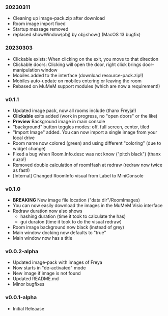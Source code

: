### 20230311

  * Cleaning up image-pack.zip after download
  * Room image import fixed
  * Startup message removed
  * replaced showWindow(obj) by obj:show() (MacOS 13 bugfix)

### 20230303

  * Clickable exists: When clicking on the exit, you move to that direction
  * Clickable doors: Clicking will open the door, right click brings door-manipulation window
  * Mobiles added to the interface (download resource-pack.zip!)
  * Mobiles auto-update on mobiles entering or leaving the room
  * Rebased on MuMeM support modules (which are now a requirement!)

### v0.1.1

  * Updated image pack, now all rooms include (thanx Freyja!)
  * **Clickable** exits added (work in progress, no "open doors" or the like)
  * **Preview** Background image in main console
  * "background" button toggles modes: off, full screen, center, tiled
  * "Import Image" added. You can now import a single image from your local drive
  * Room name now colored (green) and using different "coloring" (due to widget change)
  * Fixed a bug when Room.Info.desc was not know ("pitch black") (thanx nuzo!)
  * Removed double calculation of roomHash at redraw (redraw now twice as fast!)
  * [Internal] Changed RoomInfo visual from Label to MiniConsole

### v0.1.0

  * **BREAKING** New image file location ("data dir"/RoomImages)
  * You can now easily download the images in the MuMeM Visio interface
  * Redraw duration now also shows
    * hashing duration (time it took to calculate the has)
    * gui duraton (time it took to do the visual redraw)
  * Room image background now black (instead of grey)
  * Main window docking now defaults to "true"
  * Main window now has a title

### v0.0.2-alpha

  * Updated image-pack with images of Freya
  * Now starts in "de-activated" mode
  * New image if image is not found
  * Updated README.md
  * Minor bugfixes

### v0.0.1-alpha

  * Initial Releaase
